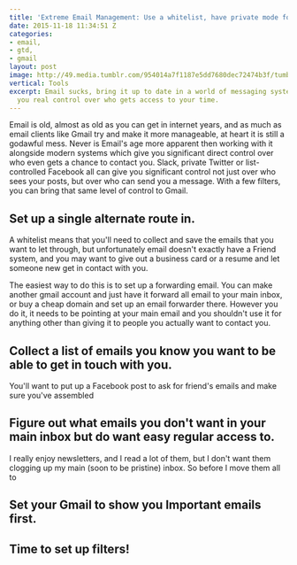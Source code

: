 ```yaml
---
title: 'Extreme Email Management: Use a whitelist, have private mode for Gmail'
date: 2015-11-18 11:34:51 Z
categories:
- email,
- gtd,
- gmail
layout: post
image: http://49.media.tumblr.com/954014a7f1187e5dd7680dec72474b3f/tumblr_nte7cc5vaH1qzocgko1_400.gif
vertical: Tools
excerpt: Email sucks, bring it up to date in a world of messaging systems which give
  you real control over who gets access to your time.
---
```


Email is old, almost as old as you can get in internet years, and as much as email clients like Gmail try and make it more manageable, at heart it is still a godawful mess. Never is Email's age more apparent then working with it alongside modern systems which give you significant direct control over who even gets a chance to contact you. Slack, private Twitter or list-controlled Facebook all can give you significant control not just over who sees your posts, but over who can send you a message. With a few filters, you can bring that same level of control to Gmail.

## Set up a single alternate route in.

A whitelist means that you'll need to collect and save the emails that you want to let through, but unfortunately email doesn't exactly have a Friend system, and you may want to give out a business card or a resume and let someone new get in contact with you.

The easiest way to do this is to set up a forwarding email. You can make another gmail account and just have it forward all email to your main inbox, or buy a cheap domain and set up an email forwarder there. However you do it, it needs to be pointing at your main email and you shouldn't use it for anything other than giving it to people you actually want to contact you.

## Collect a list of emails you know you want to be able to get in touch with you.

You'll want to put up a Facebook post to ask for friend's emails and make sure you've assembled

## Figure out what emails you don't want in your main inbox but do want easy regular access to.

I really enjoy newsletters, and I read a lot of them, but I don't want them clogging up my main (soon to be pristine) inbox. So before I move them all to

## Set your Gmail to show you Important emails first.

## Time to set up filters!
